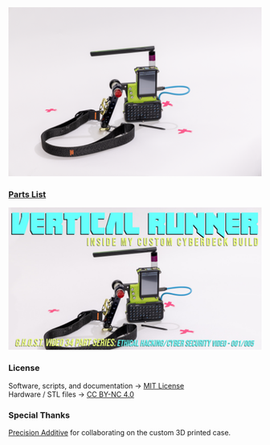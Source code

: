 ![Vertical Runner](https://raw.githubusercontent.com/l3ssth4nz3r0k00L/vertical-runner/main/media/VERTICAL%20RUNNER%20HERO.png)

### [Parts List](docs/PARTS.md)

[![Watch the Video](media/VERTICAL%20RUNNER_THUMBNAIL_V02.jpg)](https://youtu.be/4KMmvdXOdMg?si=A4kVkTU88de121oV)

### License

Software, scripts, and documentation → [MIT License](LICENSE)  
Hardware / STL files → [CC BY-NC 4.0](LICENSE-HARDWARE)

### Special Thanks

 [Precision Additive](https://www.precision-additive.com/) for collaborating on the custom 3D printed case.
